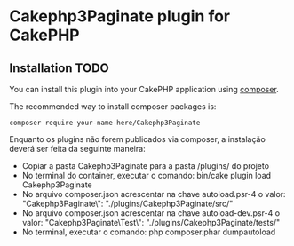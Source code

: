 # Cakephp3Paginate plugin for CakePHP

## Installation TODO

You can install this plugin into your CakePHP application using [composer](https://getcomposer.org).

The recommended way to install composer packages is:

```
composer require your-name-here/Cakephp3Paginate
```

Enquanto os plugins não forem publicados via composer, a instalação deverá ser feita da seguinte maneira:

-   Copiar a pasta Cakephp3Paginate para a pasta /plugins/ do projeto
-   No terminal do container, executar o comando: bin/cake plugin load Cakephp3Paginate
-   No arquivo composer.json acrescentar na chave autoload.psr-4 o valor: "Cakephp3Paginate\\": "./plugins/Cakephp3Paginate/src/"
-   No arquivo composer.json acrescentar na chave autoload-dev.psr-4 o valor: "Cakephp3Paginate\\Test\\": "./plugins/Cakephp3Paginate/tests/"
-   No terminal, executar o comando: php composer.phar dumpautoload
